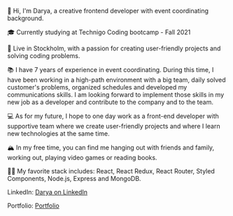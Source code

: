 👋 Hi, I'm Darya, a creative frontend developer with event coordinating background.

🎓 Currently studying at Technigo Coding bootcamp - Fall 2021

🌇 Live in Stockholm, with a passion for creating user-friendly projects and solving coding problems.

📚 I have 7 years of experience in event coordinating. During this time, I have been working in a high-path environment with a big team, daily solved customer's problems, organized schedules and developed my communications skills. I am looking forward to implement those skills in my new job as a developer and contribute to the company and to the team.

💻 As for my future, I hope to one day work as a front-end developer with supportive team where we create user-friendly projects and where I learn new technologies at the same time.

🏔 In my free time, you can find me hanging out with friends and family, working out, playing video games or reading books.

💪🏽 My favorite stack includes: React, React Redux, React Router, Styled Components, Node.js, Express and MongoDB.

LinkedIn: [Darya on LinkedIn](https://www.linkedin.com/in/daryalapata/)

Portfolio: [Portfolio](https://daryalapata.netlify.app/)
